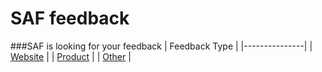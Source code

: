 # SAF feedback
###SAF is looking for your feedback
| Feedback Type |
|---------------|
| [Website](https://link-url-here.org)    |
| [Product](https://link-url-here.org)       |
| [Other](https://link-url-here.org)         |
